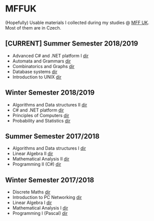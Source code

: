 # MFFUK

(Hopefully) Usable materials I collected during my studies @ [MFF UK](https://www.mff.cuni.cz/studium/bcmgr/ok/ib3a23.htm).  
Most of them are in Czech.

## \[CURRENT\] Summer Semester 2018/2019
- Advanced C# and .NET platform I [dir](./C%23%20and%20.NET/HUB.md)
- Automata and Grammars [dir](./Automata%20and%20Grammars/HUB.md)
- Combinatorics and Graphs [dir](./Combinatorics%20and%20Graphs/HUB.md)
- Database systems [dir](./Database%20Systems/HUB.md)
- Introduction to UNIX [dir](./Introduction%20to%20UNIX/HUB.md)
## Winter Semester 2018/2019
- Algorithms and Data structures II [dir](./Algorithms%20and%20Data%20structures/HUB.md)
- C# and .NET platform [dir](./C%23%20and%20.NET/HUB.md)
- Principles of Computers [dir](./Principles%20of%20Computers/HUB.md)
- Probability and Statistics [dir](./Probability%20and%20Statistics/HUB.md)
## Summer Semester 2017/2018
- Algorithms and Data structures I [dir](./Algorithms%20and%20Data%20structures/HUB.md)
- Linear Algebra II [dir](./Linear%20Algebra/HUB.md)
- Mathematical Analysis II [dir](./Mathematical%20Analysis/HUB.md)
- Programming II (C#) [dir](./Programming/HUB.md)
## Winter Semester 2017/2018
- Discrete Maths [dir](./Discrete%20Maths/HUB.md)
- Introduction to PC Networking [dir](./Introduction%20to%20PC%20Networking/HUB.md)
- Linear Algebra I [dir](./Linear%20Algebra/HUB.md)
- Mathematical Analysis I [dir](./Mathematical%20Analysis/HUB.md)
- Programming I (Pascal) [dir](./Programming/HUB.md)
